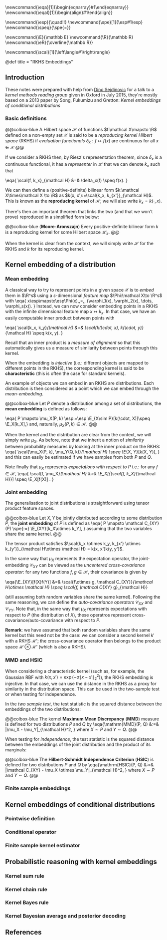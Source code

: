 \newcommand{\eqa}[1]{\begin{eqnarray}#1\end{eqnarray}}
\newcommand{\eqal}[1]{\begin{align}#1\end{align}}

\newcommand{\esp}{\quad\!\!}
\newcommand{\spe}[1]{\esp#1\esp}
\newcommand{\speq}{\spe{=}}

\newcommand{\E}{\mathbb E}
\newcommand{\R}{\mathbb R}
\newcommand{\eR}{\overline{\mathbb R}}

\newcommand{\scal}[1]{\left\langle#1\right\rangle}


@def title = "RKHS Embeddings"

## Introduction

These notes were prepared with help from [Dino Sejdinovic](http://www.stats.ox.ac.uk/~sejdinov/) for a talk to a *kernel methods reading group* given in Oxford in July 2015, they're mostly based on a 2013 paper by Song, Fukumizu and Gretton: *Kernel embeddings of conditional distributions*

### Basic definitions

@@colbox-blue
A Hilbert space $\mathcal H$ of functions $f:\mathcal X\mapsto \R$ defined on a non-empty set $\mathcal X$ is said to be a *reproducing kernel Hilbert space* (RKHS) if *evaluation functionals* $\delta_x: f\mapsto f(x)$ are continuous for all $x\in\mathcal X$
@@

If we consider a RKHS then, by Riesz's representation theorem, since $\delta_x$ is a continuous functional, it has a *representer* in $\mathcal H$ that we can denote $k_x$ such that

\eqa{  \scal{f, k_x}_{\mathcal H} &=& \delta_x(f) \speq f(x). }

We can then define a (positive-definite) bilinear form $k:\mathcal X\times\mathcal X \to \R$ as $k(x, x'):=\scal{k_x, k_{x'}}_{\mathcal H}$.
This is known as the **reproducing kernel** of $\mathcal H$; we will also write $k_x = k(\cdot, x)$.

There's then an important theorem that links the two (and that we won't prove) reproduced in a simplified form below:

@@colbox-blue
(**Moore-Aronszajn**) Every positive-definite bilinear form $k$ is a reproducing kernel for some Hilbert space $\mathcal H_k$.
@@

When the kernel is clear from the context, we will simply write $\mathcal H$ for the RKHS and $k$ for its reproducing kernel.

## Kernel embedding of a distribution

### Mean embedding

A classical way to try to represent points in a given space $\mathcal X$ is to *embed* them in $\R^s$ using a $s$-dimensional *feature map* $\Phi:\mathcal X\to \R^s$ with
\eqa{   x\esp\mapsto\esp\Phi(x)\,\,=\,\, (\varphi_1(x), \varphi_2(x), \dots, \varphi_s(x)). }
Instead, we can now consider embedding points in a RKHS with the infinite dimensional feature map $x\mapsto k_x$.
In that case, we have an easily computable inner product between points with

\eqa{   \scal{k_x, k_y}_{\mathcal H} &=& \scal{k(\cdot, x), k(\cdot, y)}_{\mathcal H} \speq k(x, y).       }

Recall that an inner product is a *measure of alignment* so that this automatically gives us a measure of similarity between points through this kernel.

When the embedding is *injective* (i.e.: different objects are mapped to different points in the RKHS), the corresponding kernel is said to be **characteristic** (this is often the case for standard kernels).

An example of objects we can embed in an RKHS are distributions.
Each distribution is then considered as a point which we can embed through the *mean-embedding*.

@@colbox-blue
Let $P$ denote a distribution among a set of distributions, the **mean embedding** is defined as follows:

\eqa{  P \mapsto \mu_X(P, k) \esp:=\esp \E_{X\sim P}[k(\cdot, X)]\speq \E_X[k_X],}
and, naturally, $\mu_X(P, k)\in\mathcal H$.
@@

When the kernel and the distribution are clear from the context, we will simply write $\mu_X$.
As before, note that we inherit a notion of *similarity* between probability measures by looking at the inner product on the RKHS:
\eqa{
    \scal{\mu_X(P, k), \mu_Y(Q, k)}_{\mathcal H} \speq \E_{X, Y}[k(X, Y)],
}
and this can easily be estimated if we have samples from both $P$ and $Q$.

Note finally that $\mu_X$ represents *expectations with respect to $P$* i.e.: for any $f\in\mathcal H$,
\eqa{
    \scal{f, \mu_X}_{\mathcal H} &=& \E_X[{\scal{f, k_X}_{\mathcal H}}] \speq \E_X[f(X)] .
}

### Joint embedding

The generalisation to joint distributions is straightforward using tensor product feature spaces.

@@colbox-blue
Let $X, Y$ be jointly distributed according to some distribution $P$, the **joint embedding** of $P$ is defined as
\eqa{
    P \mapsto \mathcal C_{XY}(P) \spe{:=} \E_{XY}[k_X\otimes k_Y],
}
assuming that the two variables share the same kernel.
@@

The tensor product satisfies $\scal{k_x \otimes k_y, k_{x'} \otimes k_{y'}}_{\mathcal H\otimes \mathcal H} = k(x, x')k(y, y')$.

In the same way that $\mu_X$ represents the expectation operator, the joint-embedding $\mathcal C_{XY}$ can be viewed as the *uncentered cross-covariance operator*: for any two functions $f, g \in \mathcal H$, their covariance is given by

\eqa{\E_{XY}[f(X)f(Y)] &=& \scal{f\otimes g, \mathcal C_{XY}}_{\mathcal H\otimes \mathcal H} \speq \scal{f, \mathcal C_{XY} g}_{\mathcal H}}

(still assuming both random variables share the same kernel).
Following the same reasoning, we can define the *auto-covariance operators* $\mathcal C_{XX}$ and $\mathcal C_{YY}$.
Note that, in the same way that $\mu_X$ represents expectations with respect to $P$ (the distribution of $X$), these operatros represent cross-covariance/auto-covariance with respect to $P$.

**Remark**: we have assumed that both random variables share the same kernel but this need not be the case: we can consider a second kernel $k'$ with a RKHS $\mathcal H'$; the cross-covariance operator then belongs to the product space $\mathcal H\otimes \mathcal H'$ (which is also a RKHS).


### MMD and HSIC

When considering a characteristic kernel (such as, for example, the Gaussian RBF with $k(x, x')=\exp(-\sigma\|x-x'\|^2_2)$), the RKHS embedding is injective.
In that case, we can use the distance in the RKHS as a proxy for similarity in the distribution space.
This can be used in the two-sample test or when testing for independence.

In the *two sample test*, the test statistic is the squared distance between the embeddings of the two distributions:

@@colbox-blue
The kernel **Maximum Mean Discrepancy** (**MMD**) measure is defined for two distributions $P$ and $Q$ by
\eqa{\mathrm{MMD}(P, Q) &:=& \|\mu_X - \mu_Y\|_{\mathcal H}^2, } <!--_-->
where $X\sim P$ and $Y\sim Q$.
@@

When testing for *independence*, the test statistic is the squared distance between the embeddings of the joint distribution and the product of its marginals:

@@colbox-blue
The **Hilbert-Schmidt Independence Criterion** (**HSIC**) is defined for two distributions $P$ and $Q$ by
\eqa{\mathrm{HSIC}(P, Q) &:=& \|\mathcal C_{XY} - \mu_X \otimes \mu_Y\|_{\mathcal H}^2, }<!--_-->
where $X\sim P$ and $Y\sim Q$.
@@

### Finite sample embeddings

## Kernel embeddings of conditional distributions

### Pointwise definition

### Conditional operator

### Finite sample kernel estimator

## Probabilistic reasoning with kernel embeddings

### Kernel sum rule

### Kernel chain rule

### Kernel Bayes rule

### Kernel Bayesian average and posterior decoding

## References
